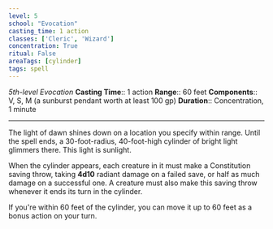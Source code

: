 ```yaml
---
level: 5
school: "Evocation"
casting_time: 1 action
classes: ['Cleric', 'Wizard']
concentration: True
ritual: False
areaTags: [cylinder]
tags: spell
---
```


_5th-level Evocation_
**Casting Time**:: 1 action
**Range**:: 60 feet
**Components**:: V, S, M (a sunburst pendant worth at least 100 gp)
**Duration**:: Concentration, 1 minute

---

The light of dawn shines down on a location you specify within range. Until the spell ends, a 30-foot-radius, 40-foot-high cylinder of bright light glimmers there. This light is sunlight.

When the cylinder appears, each creature in it must make a Constitution saving throw, taking **4d10** radiant damage on a failed save, or half as much damage on a successful one. A creature must also make this saving throw whenever it ends its turn in the cylinder.

If you're within 60 feet of the cylinder, you can move it up to 60 feet as a bonus action on your turn.



